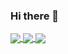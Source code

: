 ### Hi there 👋

<!--
**tracytangyc/tracytangyc** is a ✨ _special_ ✨ repository because its `README.md` (this file) appears on your GitHub profile.

Here are some ideas to get you started:

- 🔭 I’m currently working on ...
- 🌱 I’m currently learning ...
- 👯 I’m looking to collaborate on ...
- 🤔 I’m looking for help with ...
- 💬 Ask me about ...
- 📫 How to reach me: ...
- 😄 Pronouns: ...
- ⚡ Fun fact: ...
-->

<a href="https://github.com/tracytangyc">
  <img align="center" src="https://github-readme-stats.vercel.app/api?username=tracytangyc&show_icons=true&count_private=true&theme=buefy" />
</a>
<a href="https://github.com/tracytangyc">
  <img align="center" src="https://github-readme-stats.vercel.app/api/top-langs/?username=tracytangyc&layout=compact" />
</a>
<a href="https://github.com/tracytangyc">
  <img align="center" src="https://github-readme-stats.vercel.app/api/wakatime?username=willianrod&layout=compact" />
</a>
